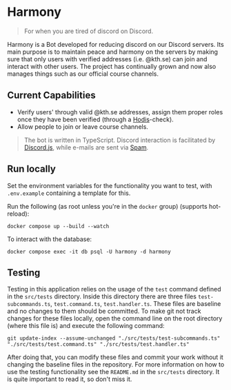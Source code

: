 # Harmony

> For when you are tired of discord on Discord.

Harmony is a Bot developed for reducing discord on our Discord servers. Its main purpose is to maintain peace and harmony on the servers by making sure that only users with verified addresses (i.e. @kth.se) can join and interact with other users. The project has continually grown and now also manages things such as our official course channels.

## Current Capabilities

- Verify users' through valid @kth.se addresses, assign them proper roles once they have been verified (through a [Hodis](https://hodis.datasektionen.se/)-check).
- Allow people to join or leave course channels.

> The bot is written in TypeScript. Discord interaction is facilitated by [Discord.js](https://discord.js.org/), while e-mails are sent via [Spam](https://github.com/datasektionen/spam).

## Run locally

Set the environment variables for the functionality you want to test, with `.env.example` containing a template for this.

Run the following (as root unless you're in the `docker` group) (supports hot-reload):

```
docker compose up --build --watch
```

To interact with the database:

```
docker compose exec -it db psql -U harmony -d harmony
```

## Testing

Testing in this application relies on the usage of the `test` command defined in the `src/tests` directory. Inside this directory there are three files `test-subcommands.ts`, `test.command.ts`, `test.handler.ts`. These files are baseline and no changes to them should be committed. To make git not track changes for these files locally, open the command line on the root directory (where this file is) and execute the following command:
```
git update-index --assume-unchanged "./src/tests/test-subcommands.ts" "./src/tests/test.command.ts" "./src/tests/test.handler.ts"
```
After doing that, you can modify these files and commit your work without it changing the baseline files in the repository. For more information on how to use the testing functionality see the `README.md` in the `src/tests` directory. It is quite important to read it, so don't miss it. 
